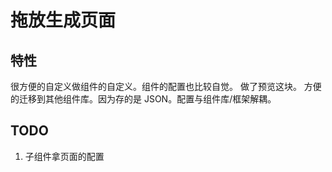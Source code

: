 # 拖放生成页面

## 特性
很方便的自定义做组件的自定义。组件的配置也比较自觉。
做了预览这块。
方便的迁移到其他组件库。因为存的是 JSON。配置与组件库/框架解耦。

## TODO
1. 子组件拿页面的配置